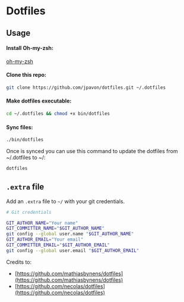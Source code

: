 # Dotfiles

## Usage

#### Install Oh-my-zsh:

[oh-my-zsh](https://github.com/robbyrussell/oh-my-zsh)

#### Clone this repo:

```bash
git clone https://github.com/jpavon/dotfiles.git ~/.dotfiles
```

#### Make dotfiles executable:

```bash
cd ~/.dotfiles && chmod +x bin/dotfiles
```

#### Sync files:

```bash
./bin/dotfiles
```

Once is synced you can use this command to update the dotfiles from ~/.dotfiles to ~/:

```bash
dotfiles
```

## `.extra` file

Add an `.extra` file to `~/` with your git credentials.

```bash
# Git credentials

GIT_AUTHOR_NAME="Your name"
GIT_COMMITTER_NAME="$GIT_AUTHOR_NAME"
git config --global user.name "$GIT_AUTHOR_NAME"
GIT_AUTHOR_EMAIL="Your email"
GIT_COMMITTER_EMAIL="$GIT_AUTHOR_EMAIL"
git config --global user.email "$GIT_AUTHOR_EMAIL"
```

Credits to:

- [https://github.com/mathiasbynens/dotfiles](https://github.com/mathiasbynens/dotfiles)
- [https://github.com/necolas/dotfiles](https://github.com/necolas/dotfiles)
